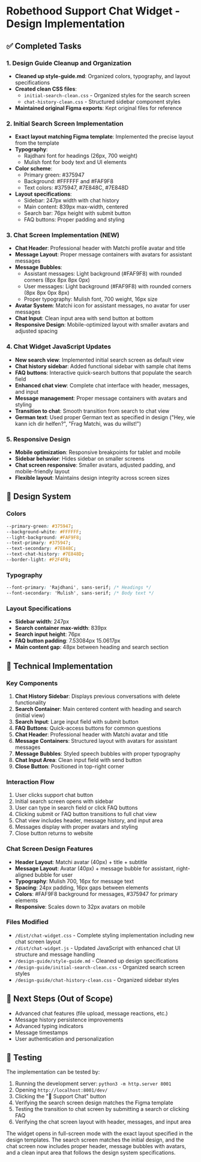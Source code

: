 # Robethood Support Chat Widget - Design Implementation

## ✅ Completed Tasks

### 1. Design Guide Cleanup and Organization
- **Cleaned up style-guide.md**: Organized colors, typography, and layout specifications
- **Created clean CSS files**: 
  - `initial-search-clean.css` - Organized styles for the search screen
  - `chat-history-clean.css` - Structured sidebar component styles
- **Maintained original Figma exports**: Kept original files for reference

### 2. Initial Search Screen Implementation
- **Exact layout matching Figma template**: Implemented the precise layout from the template
- **Typography**: 
  - Rajdhani font for headings (26px, 700 weight)
  - Mulish font for body text and UI elements
- **Color scheme**: 
  - Primary green: #375947
  - Background: #FFFFFF and #FAF9F8
  - Text colors: #375947, #7E848C, #7E848D
- **Layout specifications**:
  - Sidebar: 247px width with chat history
  - Main content: 839px max-width, centered
  - Search bar: 76px height with submit button
  - FAQ buttons: Proper padding and styling

### 3. Chat Screen Implementation (NEW)
- **Chat Header**: Professional header with Matchi profile avatar and title
- **Message Layout**: Proper message containers with avatars for assistant messages
- **Message Bubbles**: 
  - Assistant messages: Light background (#FAF9F8) with rounded corners (8px 8px 8px 0px)
  - User messages: Light background (#FAF9F8) with rounded corners (8px 8px 0px 8px)
  - Proper typography: Mulish font, 700 weight, 16px size
- **Avatar System**: Matchi icon for assistant messages, no avatar for user messages
- **Chat Input**: Clean input area with send button at bottom
- **Responsive Design**: Mobile-optimized layout with smaller avatars and adjusted spacing

### 4. Chat Widget JavaScript Updates
- **New search view**: Implemented initial search screen as default view
- **Chat history sidebar**: Added functional sidebar with sample chat items
- **FAQ buttons**: Interactive quick-search buttons that populate the search field
- **Enhanced chat view**: Complete chat interface with header, messages, and input
- **Message management**: Proper message containers with avatars and styling
- **Transition to chat**: Smooth transition from search to chat view
- **German text**: Used proper German text as specified in design ("Hey, wie kann ich dir helfen?", "Frag Matchi, was du willst!")

### 5. Responsive Design
- **Mobile optimization**: Responsive breakpoints for tablet and mobile
- **Sidebar behavior**: Hides sidebar on smaller screens
- **Chat screen responsive**: Smaller avatars, adjusted padding, and mobile-friendly layout
- **Flexible layout**: Maintains design integrity across screen sizes

## 🎨 Design System

### Colors
```css
--primary-green: #375947;
--background-white: #FFFFFF;
--light-background: #FAF9F8;
--text-primary: #375947;
--text-secondary: #7E848C;
--text-chat-history: #7E848D;
--border-light: #F2F4FB;
```

### Typography
```css
--font-primary: 'Rajdhani', sans-serif; /* Headings */
--font-secondary: 'Mulish', sans-serif; /* Body text */
```

### Layout Specifications
- **Sidebar width**: 247px
- **Search container max-width**: 839px
- **Search input height**: 76px
- **FAQ button padding**: 7.53084px 15.0617px
- **Main content gap**: 48px between heading and search section

## 🔧 Technical Implementation

### Key Components
1. **Chat History Sidebar**: Displays previous conversations with delete functionality
2. **Search Container**: Main centered content with heading and search (initial view)
3. **Search Input**: Large input field with submit button
4. **FAQ Buttons**: Quick-access buttons for common questions
5. **Chat Header**: Professional header with Matchi avatar and title
6. **Message Containers**: Structured layout with avatars for assistant messages
7. **Message Bubbles**: Styled speech bubbles with proper typography
8. **Chat Input Area**: Clean input field with send button
9. **Close Button**: Positioned in top-right corner

### Interaction Flow
1. User clicks support chat button
2. Initial search screen opens with sidebar
3. User can type in search field or click FAQ buttons
4. Clicking submit or FAQ button transitions to full chat view
5. Chat view includes header, message history, and input area
6. Messages display with proper avatars and styling
7. Close button returns to website

### Chat Screen Design Features
- **Header Layout**: Matchi avatar (40px) + title + subtitle
- **Message Layout**: Avatar (40px) + message bubble for assistant, right-aligned bubble for user
- **Typography**: Mulish 700, 16px for message text
- **Spacing**: 24px padding, 16px gaps between elements
- **Colors**: #FAF9F8 background for messages, #375947 for primary elements
- **Responsive**: Scales down to 32px avatars on mobile

### Files Modified
- `/dist/chat-widget.css` - Complete styling implementation including new chat screen layout
- `/dist/chat-widget.js` - Updated JavaScript with enhanced chat UI structure and message handling
- `/design-guide/style-guide.md` - Cleaned up design specifications
- `/design-guide/initial-search-clean.css` - Organized search screen styles
- `/design-guide/chat-history-clean.css` - Organized sidebar styles

## 🚀 Next Steps (Out of Scope)
- Advanced chat features (file upload, message reactions, etc.)
- Message history persistence improvements
- Advanced typing indicators
- Message timestamps
- User authentication and personalization

## 🧪 Testing
The implementation can be tested by:
1. Running the development server: `python3 -m http.server 8001`
2. Opening `http://localhost:8001/dev/`
3. Clicking the "💬 Support Chat" button
4. Verifying the search screen design matches the Figma template
5. Testing the transition to chat screen by submitting a search or clicking FAQ
6. Verifying the chat screen layout with header, messages, and input area

The widget opens in full-screen mode with the exact layout specified in the design templates. The search screen matches the initial design, and the chat screen now includes proper header, message bubbles with avatars, and a clean input area that follows the design system specifications.
